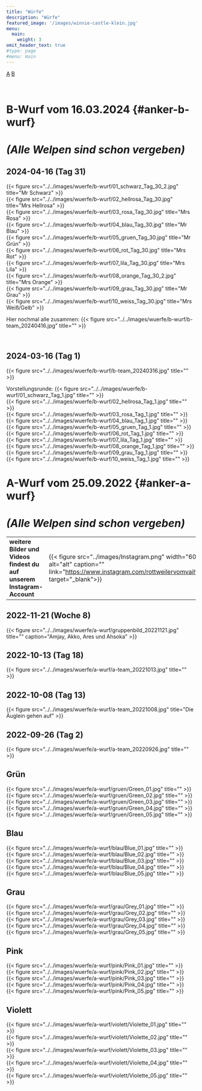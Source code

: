 ```yaml
---
title: "Würfe"
description: "Würfe"
featured_image: '/images/winnie-castle-klein.jpg'
menu:
  main:
    weight: 3
omit_header_text: true
#type: page
#menu: main
---
```

[A](#anker-a-wurf)  [B](#anker-b-wurf)  


&nbsp;


# B-Wurf vom 16.03.2024 {#anker-b-wurf}
# *(Alle Welpen sind schon vergeben)*

## 2024-04-16 (Tag 31)

{{< figure src="../../images/wuerfe/b-wurf/01_schwarz_Tag_30_2.jpg" title="Mr Schwarz" >}}  
{{< figure src="../../images/wuerfe/b-wurf/02_hellrosa_Tag_30.jpg" title="Mrs Hellrosa" >}}  
{{< figure src="../../images/wuerfe/b-wurf/03_rosa_Tag_30.jpg" title="Mrs Rosa" >}}  
{{< figure src="../../images/wuerfe/b-wurf/04_blau_Tag_30.jpg" title="Mr Blau" >}}  
{{< figure src="../../images/wuerfe/b-wurf/05_gruen_Tag_30.jpg" title="Mr Grün" >}}  
{{< figure src="../../images/wuerfe/b-wurf/06_rot_Tag_30.jpg" title="Mrs Rot" >}}  
{{< figure src="../../images/wuerfe/b-wurf/07_lila_Tag_30.jpg" title="Mrs Lila" >}}  
{{< figure src="../../images/wuerfe/b-wurf/08_orange_Tag_30_2.jpg" title="Mrs Orange" >}}  
{{< figure src="../../images/wuerfe/b-wurf/09_grau_Tag_30.jpg" title="Mr Grau" >}}  
{{< figure src="../../images/wuerfe/b-wurf/10_weiss_Tag_30.jpg" title="Mrs Weiß/Gelb" >}}  

Hier nochmal alle zusammen:
{{< figure src="../../images/wuerfe/b-wurf/b-team_20240416.jpg" title="" >}}  

&nbsp;

## 2024-03-16 (Tag 1)
{{< figure src="../../images/wuerfe/b-wurf/b-team_20240316.jpg" title="" >}}

Vorstellungsrunde:
{{< figure src="../../images/wuerfe/b-wurf/01_schwarz_Tag_1.jpg" title="" >}}  
{{< figure src="../../images/wuerfe/b-wurf/02_hellrosa_Tag_1.jpg" title="" >}}  
{{< figure src="../../images/wuerfe/b-wurf/03_rosa_Tag_1.jpg" title="" >}}  
{{< figure src="../../images/wuerfe/b-wurf/04_blau_Tag_1.jpg" title="" >}}  
{{< figure src="../../images/wuerfe/b-wurf/05_gruen_Tag_1.jpg" title="" >}}  
{{< figure src="../../images/wuerfe/b-wurf/06_rot_Tag_1.jpg" title="" >}}  
{{< figure src="../../images/wuerfe/b-wurf/07_lila_Tag_1.jpg" title="" >}}  
{{< figure src="../../images/wuerfe/b-wurf/08_orange_Tag_1.jpg" title="" >}}  
{{< figure src="../../images/wuerfe/b-wurf/09_grau_Tag_1.jpg" title="" >}}  
{{< figure src="../../images/wuerfe/b-wurf/10_weiss_Tag_1.jpg" title="" >}}  


# A-Wurf vom 25.09.2022 {#anker-a-wurf}
# *(Alle Welpen sind schon vergeben)*


|   |   |
|---|---|
| **weitere Bilder und Videos findest du auf unserem Instagram-Account** | {{< figure src="../images/Instagram.png" width="60px" title="" alt="alt" caption="" link="https://www.instagram.com/rottweilervomvaihingerschloss/" target="_blank">}} |

## 2022-11-21 (Woche 8)
{{< figure src="../../images/wuerfe/a-wurf/gruppenbild_20221121.jpg" title="" caption="Amjay, Akko, Ares und Ahsoka" >}}  

## 2022-10-13 (Tag 18)
{{< figure src="../../images/wuerfe/a-wurf/a-team_20221013.jpg" title="" >}}  

## 2022-10-08 (Tag 13)
{{< figure src="../../images/wuerfe/a-wurf/a-team_20221008.jpg" title="Die Äuglein gehen auf" >}}  

## 2022-09-26 (Tag 2)
{{< figure src="../../images/wuerfe/a-wurf/a-team_20220926.jpg" title="" >}}  

## Grün

{{< figure src="../../images/wuerfe/a-wurf/gruen/Green_01.jpg" title="" >}}  
{{< figure src="../../images/wuerfe/a-wurf/gruen/Green_02.jpg" title="" >}}  
{{< figure src="../../images/wuerfe/a-wurf/gruen/Green_03.jpg" title="" >}}  
{{< figure src="../../images/wuerfe/a-wurf/gruen/Green_04.jpg" title="" >}}  
{{< figure src="../../images/wuerfe/a-wurf/gruen/Green_05.jpg" title="" >}} 

## Blau

{{< figure src="../../images/wuerfe/a-wurf/blau/Blue_01.jpg" title="" >}}  
{{< figure src="../../images/wuerfe/a-wurf/blau/Blue_02.jpg" title="" >}}  
{{< figure src="../../images/wuerfe/a-wurf/blau/Blue_03.jpg" title="" >}}  
{{< figure src="../../images/wuerfe/a-wurf/blau/Blue_04.jpg" title="" >}}  
{{< figure src="../../images/wuerfe/a-wurf/blau/Blue_05.jpg" title="" >}}  

## Grau

{{< figure src="../../images/wuerfe/a-wurf/grau/Grey_01.jpg" title="" >}}  
{{< figure src="../../images/wuerfe/a-wurf/grau/Grey_02.jpg" title="" >}}  
{{< figure src="../../images/wuerfe/a-wurf/grau/Grey_03.jpg" title="" >}}  
{{< figure src="../../images/wuerfe/a-wurf/grau/Grey_04.jpg" title="" >}}  
{{< figure src="../../images/wuerfe/a-wurf/grau/Grey_05.jpg" title="" >}}  

## Pink

{{< figure src="../../images/wuerfe/a-wurf/pink/Pink_01.jpg" title="" >}}  
{{< figure src="../../images/wuerfe/a-wurf/pink/Pink_02.jpg" title="" >}}  
{{< figure src="../../images/wuerfe/a-wurf/pink/Pink_03.jpg" title="" >}}  
{{< figure src="../../images/wuerfe/a-wurf/pink/Pink_04.jpg" title="" >}}  
{{< figure src="../../images/wuerfe/a-wurf/pink/Pink_05.jpg" title="" >}}  

## Violett

{{< figure src="../../images/wuerfe/a-wurf/violett/Violette_01.jpg" title="" >}}  
{{< figure src="../../images/wuerfe/a-wurf/violett/Violette_02.jpg" title="" >}}  
{{< figure src="../../images/wuerfe/a-wurf/violett/Violette_03.jpg" title="" >}}  
{{< figure src="../../images/wuerfe/a-wurf/violett/Violette_04.jpg" title="" >}}  
{{< figure src="../../images/wuerfe/a-wurf/violett/Violette_05.jpg" title="" >}}  

